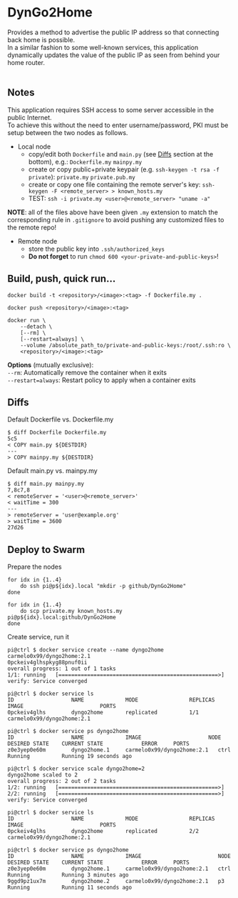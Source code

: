 # DynGo2Home
Provides a method to advertise the public IP address so that connecting back home is possible.</br>
In a similar fashion to some well-known services, this application dynamically updates the value of the public IP as seen from behind your home router.</br>
<br/>
## Notes
This application requires SSH access to some server accessible in the public Internet.<br/>
To achieve this without the need to enter username/password, PKI must be setup between the two nodes as follows.</br>
- Local node
  - copy/edit both `Dockerfile` and `main.py` (see [Diffs](#diffs) section at the bottom), e.g.: `Dockerfile.my` `mainpy.my`
  - create or copy public+private keypair (e.g. `ssh-keygen -t rsa -f private`): `private.my` `private.pub.my`
  - create or copy one file containing the remote server's key: `ssh-keygen -F <remote_server> > known_hosts.my`
  - TEST: `ssh -i private.my <user>@<remote_server> "uname -a"`

<b>NOTE</b>: all of the files above have been given `.my` extension to match the corresponding rule in `.gitignore` to avoid pushing any customized files to the remote repo!

- Remote node
  - store the public key into `.ssh/authorized_keys`
  - <b>Do not forget</b> to run `chmod 600 <your-private-and-public-keys>`!

## Build, push, quick run...
```
docker build -t <repository>/<image>:<tag> -f Dockerfile.my .

docker push <repository>/<image>:<tag>

docker run \
    --detach \
    [--rm] \
    [--restart=always] \
    --volume /absolute_path_to/private-and-public-keys:/root/.ssh:ro \
    <repository>/<image>:<tag>
```

<b>Options</b> (mutually exclusive):</br>
`--rm`: Automatically remove the container when it exits<br/>
`--restart=always`: Restart policy to apply when a container exits</br>

## <a name="diffs"></a>Diffs
Default Dockerfile vs. Dockerfile.my
```
$ diff Dockerfile Dockerfile.my
5c5
< COPY main.py ${DESTDIR}
---
> COPY mainpy.my ${DESTDIR}
```
Default main.py vs. mainpy.my
```
$ diff main.py mainpy.my
7,8c7,8
< remoteServer = '<user>@<remote_server>'
< waitTime = 300
---
> remoteServer = 'user@example.org'
> waitTime = 3600
27d26
```

## Deploy to Swarm
Prepare the nodes
```
for idx in {1..4}
    do ssh pi@p${idx}.local "mkdir -p github/DynGo2Home"
done

for idx in {1..4}
    do scp private.my known_hosts.my pi@p${idx}.local:github/DynGo2Home 
done
```

Create service, run it
```
pi@ctrl $ docker service create --name dyngo2home carmelo0x99/dyngo2home:2.1
0pckeiv4glhspkyg88pnuf0ii
overall progress: 1 out of 1 tasks
1/1: running   [==================================================>]
verify: Service converged

pi@ctrl $ docker service ls
ID                  NAME             MODE                REPLICAS     IMAGE                        PORTS
0pckeiv4glhs        dyngo2home       replicated          1/1          carmelo0x99/dyngo2home:2.1

pi@ctrl $ docker service ps dyngo2home
ID                  NAME             IMAGE                     NODE   DESIRED STATE    CURRENT STATE            ERROR     PORTS
z0e3yep0e60m        dyngo2home.1     carmelo0x99/dyngo2home:2.1   ctrl   Running          Running 19 seconds ago

pi@ctrl $ docker service scale dyngo2home=2
dyngo2home scaled to 2
overall progress: 2 out of 2 tasks
1/2: running   [==================================================>]
2/2: running   [==================================================>]
verify: Service converged

pi@ctrl $ docker service ls
ID                  NAME             MODE                REPLICAS     IMAGE                        PORTS
0pckeiv4glhs        dyngo2home       replicated          2/2          carmelo0x99/dyngo2home:2.1

pi@ctrl $ docker service ps dyngo2home
ID                  NAME             IMAGE                        NODE   DESIRED STATE    CURRENT STATE            ERROR     PORTS
z0e3yep0e60m        dyngo2home.1     carmelo0x99/dyngo2home:2.1   ctrl   Running          Running 3 minutes ago
9ggd9pz1ux7m        dyngo2home.2     carmelo0x99/dyngo2home:2.1   p3     Running          Running 11 seconds ago
```

